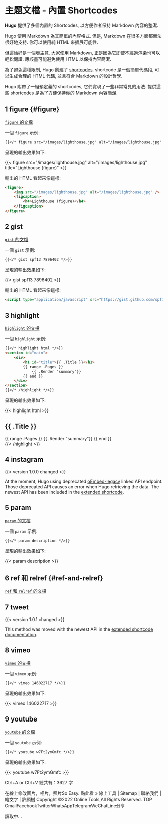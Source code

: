 # 主題文檔 - 內置 Shortcodes


**Hugo** 提供了多個內置的 Shortcodes, 以方便作者保持 Markdown 內容的整潔.

<!--more-->

Hugo 使用 Markdown 為其簡單的內容格式. 但是, Markdown 在很多方面都無法很好地支持. 你可以使用純 HTML 來擴展可能性.

但這恰好是一個壞主意. 大家使用 Markdown, 正是因為它即使不經過渲染也可以輕松閱讀. 應該盡可能避免使用 HTML 以保持內容簡潔.

為了避免這種限制, Hugo 創建了 [shortcodes](https://gohugo.io/extras/shortcodes/).
shortcode 是一個簡單代碼段, 可以生成合理的 HTML 代碼, 並且符合 Markdown 的設計哲學.

Hugo 附帶了一組預定義的 shortcodes, 它們實現了一些非常常見的用法.
提供這些 shortcodes 是為了方便保持你的 Markdown 內容簡潔.

## 1 figure {#figure}

[`figure` 的文檔](https://gohugo.io/content-management/shortcodes#figure)

一個 `figure` 示例:

```markdown
{{</* figure src="/images/lighthouse.jpg" alt="/images/lighthouse.jpg" title="Lighthouse (figure)" */>}}
```

呈現的輸出效果如下:

{{< figure src="/images/lighthouse.jpg" alt="/images/lighthouse.jpg" title="Lighthouse (figure)" >}}

輸出的 HTML 看起來像這樣:

```html
<figure>
    <img src="/images/lighthouse.jpg" alt="/images/lighthouse.jpg" />
    <figcaption>
        <h4>Lighthouse (figure)</h4>
    </figcaption>
</figure>
```

## 2 gist

[`gist` 的文檔](https://gohugo.io/content-management/shortcodes#gist)

一個 `gist` 示例:

```markdown
{{</* gist spf13 7896402 */>}}
```

呈現的輸出效果如下:

{{< gist spf13 7896402 >}}

輸出的 HTML 看起來像這樣:

```html
<script type="application/javascript" src="https://gist.github.com/spf13/7896402.js"></script>
```

## 3 highlight

[`highlight` 的文檔](https://gohugo.io/content-management/shortcodes#highlight)

一個 `highlight` 示例:

```markdown
{{</* highlight html */>}}
<section id="main">
    <div>
        <h1 id="title">{{ .Title }}</h1>
        {{ range .Pages }}
            {{ .Render "summary"}}
        {{ end }}
    </div>
</section>
{{</* /highlight */>}}
```

呈現的輸出效果如下:

{{< highlight html >}}
<section id="main">
    <div>
        <h1 id="title">{{ .Title }}</h1>
        {{ range .Pages }}
            {{ .Render "summary"}}
        {{ end }}
    </div>
</section>
{{< /highlight >}}

## 4 instagram

{{< version 1.0.0 changed >}}

At the moment, Hugo using deprecated [oEmbed-legacy](https://developers.facebook.com/docs/instagram/oembed-legacy) linked API endpoint. Those deprecated API causes an error when Hugo retrieving the data. The newest API has been included in the [extended shortcode](https://feelit.khusika.com/theme-documentation-extended-shortcodes/#122-oembed-instagram).

## 5 param

[`param` 的文檔](https://gohugo.io/content-management/shortcodes#param)

一個 `param` 示例:

```markdown
{{</* param description */>}}
```

呈現的輸出效果如下:

{{< param description >}}

## 6 ref 和 relref {#ref-and-relref}

[`ref` 和 `relref` 的文檔](https://gohugo.io/content-management/shortcodes#ref-and-relref)

## 7 tweet

{{< version 1.0.1 changed >}}

This method was moved with the newest API in the [extended shortcode documentation](https://feelit.khusika.com/theme-documentation-extended-shortcodes/#123-oembed-twitter).

## 8 vimeo

[`vimeo` 的文檔](https://gohugo.io/content-management/shortcodes#vimeo)

一個 `vimeo` 示例:

```markdown
{{</* vimeo 146022717 */>}}
```

呈現的輸出效果如下:

{{< vimeo 146022717 >}}

## 9 youtube

[`youtube` 的文檔](https://gohugo.io/content-management/shortcodes#youtube)

一個 `youtube` 示例:

```markdown
{{</* youtube w7Ft2ymGmfc */>}}
```

呈現的輸出效果如下:

{{< youtube w7Ft2ymGmfc >}}

 
Ctrl+A or Ctrl+V 總共有：3627 字

 
在線上修改圖片，相片，照片So Easy. 點此看 »
線上工具 | Sitemap | 聯絡我們 | 繪文字 | 許願樹
Copyright ©2022 Online Tools,All Rights Reserved. TOP
GmailFacebookTwitterWhatsAppTelegramWeChatLine分享

 讀取中...
